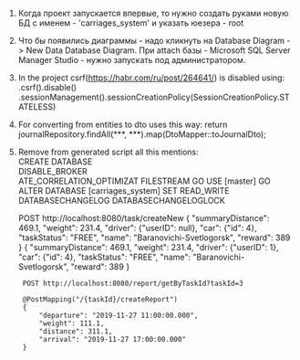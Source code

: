 1. Когда проект запускается впервые, то нужно создать  руками новую БД с именем  -  'carriages_system' и
 указать юезера - root
2. Что бы появились диаграммы - надо кликнуть на Database Diagram -> New Data Database Diagram.
При attach базы - Microsoft SQL Server Manager Studio - нужно запускать под администратором.
2. In the project csrf(https://habr.com/ru/post/264641/) is disabled using:
			.csrf().disable()
				.sessionManagement().sessionCreationPolicy(SessionCreationPolicy.STATELESS)
3. For converting from entities to dto uses this way:
        return journalRepository.findAll(***, ***).map(DtoMapper::toJournalDto);		
4. Remove from generated script all this mentions:        
    CREATE DATABASE        
    DISABLE_BROKER	
    ATE_CORRELATION_OPTIMIZAT
    FILESTREAM
    GO
    USE [master]
    GO
    ALTER DATABASE [carriages_system] SET  READ_WRITE 
    DATABASECHANGELOG
    DATABASECHANGELOGLOCK

    
    POST http://localhost:8080/task/createNew
            {
            "summaryDistance": 469.1,
            "weight": 231.4,
            "driver": {"userID": null},
            "car": {"id": 4},
            "taskStatus": "FREE",
            "name": "Baranovichi-Svetlogorsk",
            "reward": 389
            }
        {
        "summaryDistance": 469.1,
        "weight": 231.4,
        "driver": {"userID": 1},
        "car": {"id": 4},
        "taskStatus": "FREE",
        "name": "Baranovichi-Svetlogorsk",
        "reward": 389
        }
        
        POST http://localhost:8080/report/getByTaskId?taskId=3
        
        @PostMapping("/{taskId}/createReport")
        {
        	"departure": "2019-11-27 11:00:00.000",
        	"weight": 111.1,
        	"distance": 311.1,
        	"arrival": "2019-11-27 17:00:00.000"
        }
        
        
        
        
        